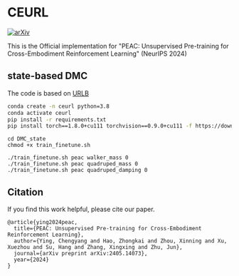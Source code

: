 # CEURL

[![arXiv](https://img.shields.io/badge/arXiv-2405.14073-b31b1b.svg)](https://arxiv.org/abs/2405.14073)

This is the Official implementation for "PEAC: Unsupervised Pre-training for Cross-Embodiment Reinforcement Learning" (NeurIPS 2024)

## state-based DMC

The code is based on [URLB](https://github.com/rll-research/url_benchmark)

```sh
conda create -n ceurl python=3.8
conda activate ceurl
pip install -r requirements.txt
pip install torch==1.8.0+cu111 torchvision==0.9.0+cu111 -f https://download.pytorch.org/whl/torch_stable.html
```

```python3
cd DMC_state
chmod +x train_finetune.sh

./train_finetune.sh peac walker_mass 0
./train_finetune.sh peac quadruped_mass 0
./train_finetune.sh peac quadruped_damping 0
```

## Citation

If you find this work helpful, please cite our paper.

```
@article{ying2024peac,
  title={PEAC: Unsupervised Pre-training for Cross-Embodiment Reinforcement Learning},
  author={Ying, Chengyang and Hao, Zhongkai and Zhou, Xinning and Xu, Xuezhou and Su, Hang and Zhang, Xingxing and Zhu, Jun},
  journal={arXiv preprint arXiv:2405.14073},
  year={2024}
}
```